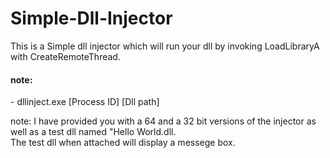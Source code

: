 # Simple-Dll-Injector
This is a Simple dll injector which will run your dll by invoking LoadLibraryA with CreateRemoteThread.

<h4>note:</h4>
-
dllinject.exe [Process ID] [Dll path]

note:
I have provided you with a 64 and a 32 bit versions of the injector as well as a test dll named "Hello World.dll.  
The test dll when attached will display a messege box.

